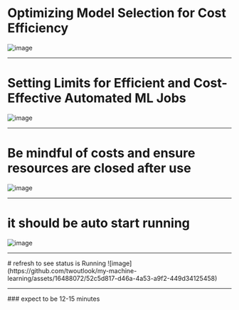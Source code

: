 


# Optimizing Model Selection for Cost Efficiency
![image](https://github.com/twoutlook/my-machine-learning/assets/16488072/9ecdf739-f56e-476d-aa58-d8ab6144e1ae)

<hr>

# Setting Limits for Efficient and Cost-Effective Automated ML Jobs
![image](https://github.com/twoutlook/my-machine-learning/assets/16488072/7e12c2cd-867e-4706-b385-df317b98c28e)

<hr>

# Be mindful of costs and ensure resources are closed after use
![image](https://github.com/twoutlook/my-machine-learning/assets/16488072/a67bb86f-e2d7-4551-bd00-4c161b128735)

<hr>

# it should be auto start running
![image](https://github.com/twoutlook/my-machine-learning/assets/16488072/ab1c0456-9ece-455e-946e-0778762b5b18)

<hr>
# refresh to see status is Running
![image](https://github.com/twoutlook/my-machine-learning/assets/16488072/52c5d817-d46a-4a53-a9f2-449d34125458)

<hr>
### expect to be 12-15 minutes
